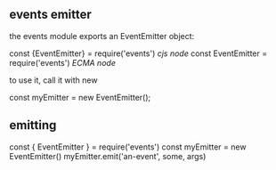 ## events emitter

the events module exports
an EventEmitter object:

const {EventEmitter} = require('events') *cjs node*
const EventEmitter = require('events') *ECMA node*

to use it, call it with new


const myEmitter = new EventEmitter();


## emitting

const { EventEmitter } = require('events')
const myEmitter = new EventEmitter()
myEmitter.emit('an-event', some, args)

